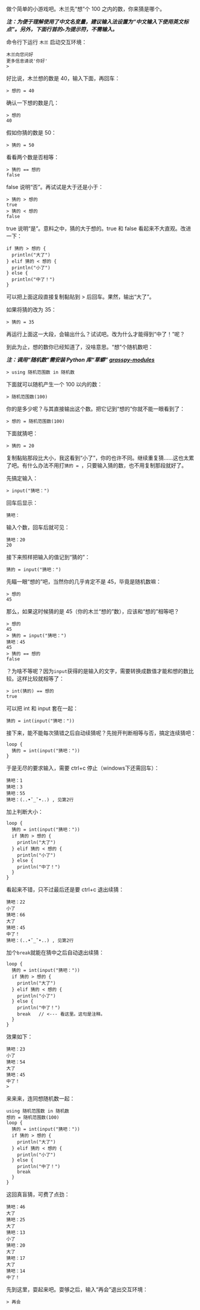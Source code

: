 做个简单的小游戏吧。木兰先“想”个 100 之内的数，你来猜是哪个。

***注：为便于理解使用了中文名变量，建议输入法设置为“中文输入下使用英文标点”。另外，下面行首的`>`为提示符，不需输入。***

命令行下运行 `木兰` 启动交互环境：
```
木兰向您问好
更多信息请说'你好'
>
```

好比说，木兰想的数是 40，输入下面，再回车：
```
> 想的 = 40
```

确认一下想的数是几：
```
> 想的
40
```

假如你猜的数是 50：
```
> 猜的 = 50
```

看看两个数是否相等：
```
> 猜的 == 想的
false
```

false 说明“否”。再试试是大于还是小于：
```
> 猜的 > 想的
true
> 猜的 < 想的
false
```

true 说明“是”。意料之中，猜的大于想的。true 和 false 看起来不大直观。改进一下：

```
if 猜的 > 想的 {
  println("大了")
} elif 猜的 < 想的 {
  println("小了")
} else {
  println("中了！")
}
```

可以把上面这段直接复制黏贴到 > 后回车。果然，输出“大了”。

如果将猜的改为 35：
```
> 猜的 = 35
```

再运行上面这一大段，会输出什么？试试吧。改为什么才能得到“中了！”呢？

到此为止，想的数你已经知道了，没啥意思。“想”个随机数吧：

***注：调用“随机数”需安装 Python 库“草蟒” [grasspy-modules](https://pypi.org/project/grasspy-modules/)***

```
> using 随机范围数 in 随机数
```

下面就可以随机产生一个 100 以内的数：
```
> 随机范围数(100)
```

你的是多少呢？与其直接输出这个数。把它记到“想的”你就不能一眼看到了：
```
> 想的 = 随机范围数(100)
```
下面就猜吧：
```
> 猜的 = 20
```
复制黏贴那段比大小，我这看到“小了”，你的也许不同。继续重复猜……这也太累了吧。有什么办法不用打`猜的 = `，只要输入猜的数，也不用复制那段就好了。

先搞定输入：
```
> input("猜吧：")
```

回车后显示：
```
猜吧：
```
输入个数，回车后就可见：
```
猜吧：20
20
```
接下来照样把输入的值记到“猜的”：
```
猜的 = input("猜吧：")
```

先瞄一眼“想的”吧，当然你的几乎肯定不是 45，毕竟是随机数嘛：
```
> 想的
45
```

那么，如果这时候猜的是 45（你的木兰“想的”数），应该和“想的”相等吧？
```
> 想的
45
> 猜的 = input("猜吧：")
猜吧：45
45
> 猜的 == 想的
false
```

？为啥不等呢？因为`input`获得的是输入的文字，需要转换成数值才能和想的数比较。这样比较就相等了：

```
> int(猜的) == 想的
true
```

可以把 int 和 input 套在一起：
```
猜的 = int(input("猜吧："))
```

接下来，能不能每次猜错之后自动续猜呢？先抛开判断相等与否，搞定连续猜吧：
```
loop {
  猜的 = int(input("猜吧："))
}
```
于是无尽的要求输入，需要 ctrl+c 停止（windows下还需回车）：
```
猜吧：1
猜吧：3
猜吧：55
猜吧：(..•˘_˘•..) , 见第2行
```

加上判断大小：
```
loop {
  猜的 = int(input("猜吧："))
  if 猜的 > 想的 {
    println("大了")
  } elif 猜的 < 想的 {
    println("小了")
  } else {
    println("中了！")
  }
}
```

看起来不错，只不过最后还是要 ctrl+c 退出续猜：
```
猜吧：22
小了
猜吧：66
大了
猜吧：45
中了！
猜吧：(..•˘_˘•..) , 见第2行
```

加个`break`就能在猜中之后自动退出续猜：
```
loop {
  猜的 = int(input("猜吧："))
  if 猜的 > 想的 {
    println("大了")
  } elif 猜的 < 想的 {
    println("小了")
  } else {
    println("中了！")
    break   // <--- 看这里。这句是注释。
  }
}
```

效果如下：
```
猜吧：23
小了
猜吧：54
大了
猜吧：45
中了！
>
```

来来来，连同想随机数一起：
```
using 随机范围数 in 随机数
想的 = 随机范围数(100)
loop {
  猜的 = int(input("猜吧："))
  if 猜的 > 想的 {
    println("大了")
  } elif 猜的 < 想的 {
    println("小了")
  } else {
    println("中了！")
    break
  }
}
```

这回真盲猜，可费了点劲：
```
猜吧：46
大了
猜吧：25
大了
猜吧：13
小了
猜吧：20
大了
猜吧：17
大了
猜吧：14
中了！
```

先到这里，耍起来吧。耍够之后，输入“再会”退出交互环境：
```
> 再会
```
